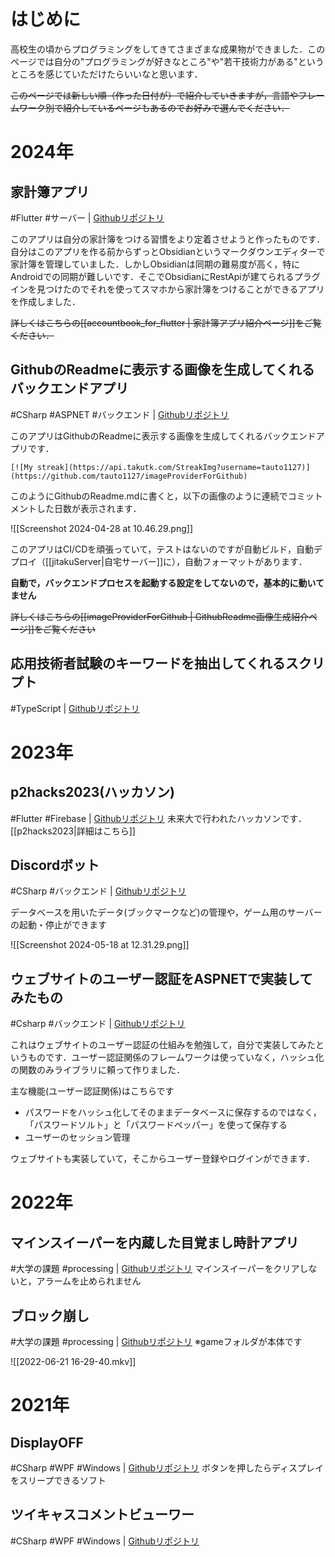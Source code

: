 # はじめに
高校生の頃からプログラミングをしてきてさまざまな成果物ができました．このページでは自分の"プログラミングが好きなところ"や"若干技術力がある"というところを感じていただけたらいいなと思います．

~~このページでは新しい順（作った日付が）で紹介していきますが，言語やフレームワーク別で紹介しているページもあるのでお好みで選んでください．~~

# 2024年
## 家計簿アプリ
#Flutter #サーバー | [Githubリポジトリ](https://github.com/tauto1127/accountbook_for_obsidian_rest_api)

このアプリは自分の家計簿をつける習慣をより定着させようと作ったものです．自分はこのアプリを作る前からずっとObsidianというマークダウンエディターで家計簿を管理していました．しかしObsidianは同期の難易度が高く，特にAndroidでの同期が難しいです．そこでObsidianにRestApiが建てられるプラグインを見つけたのでそれを使ってスマホから家計簿をつけることができるアプリを作成しました．

~~詳しくはこちらの[[accountbook_for_flutter | 家計簿アプリ紹介ページ]]をご覧ください．~~


## GithubのReadmeに表示する画像を生成してくれるバックエンドアプリ
#CSharp #ASPNET #バックエンド | [Githubリポジトリ](https://github.com/tauto1127/imageProviderForGithub)

このアプリはGithubのReadmeに表示する画像を生成してくれるバックエンドアプリです．

`[![My streak](https://api.takutk.com/StreakImg?username=tauto1127)](https://github.com/tauto1127/imageProviderForGithub)`

このようにGithubのReadme.mdに書くと，以下の画像のように連続でコミットメントした日数が表示されます．

![[Screenshot 2024-04-28 at 10.46.29.png]]

このアプリはCI/CDを頑張っていて，テストはないのですが自動ビルド，自動デプロイ（[[jitakuServer|自宅サーバー]]に），自動フォーマットがあります．

**自動で，バックエンドプロセスを起動する設定をしてないので，基本的に動いてません**

~~詳しくはこちらの[[imageProviderForGithub | GithubReadme画像生成紹介ページ]]をご覧ください~~

## 応用技術者試験のキーワードを抽出してくれるスクリプト
#TypeScript | [Githubリポジトリ](https://github.com/tauto1127/apKeywordParser)

# 2023年
## p2hacks2023(ハッカソン) 
#Flutter #Firebase | [Githubリポジトリ](https://github.com/p2hacks2023/pre-02)
未来大で行われたハッカソンです．
[[p2hacks2023|詳細はこちら]]

## Discordボット
#CSharp #バックエンド | [Githubリポジトリ](https://github.com/tauto1127/harukinDiscordBot)

データベースを用いたデータ(ブックマークなど)の管理や，ゲーム用のサーバーの起動・停止ができます

![[Screenshot 2024-05-18 at 12.31.29.png]]

## ウェブサイトのユーザー認証をASPNETで実装してみたもの
#Csharp #バックエンド | [Githubリポジトリ](https://github.com/tauto1127/aspnetMVCUserTokenTest)

これはウェブサイトのユーザー認証の仕組みを勉強して，自分で実装してみたというものです．ユーザー認証関係のフレームワークは使っていなく，ハッシュ化の関数のみライブラリに頼って作りました．

主な機能(ユーザー認証関係)はこちらです
- パスワードをハッシュ化してそのままデータベースに保存するのではなく，「パスワードソルト」と「パスワードペッパー」を使って保存する
- ユーザーのセッション管理

ウェブサイトも実装していて，そこからユーザー登録やログインができます．

# 2022年
## マインスイーパーを内蔵した目覚まし時計アプリ
#大学の課題 #processing | [Githubリポジトリ](https://github.com/tauto1127/minesweeper)
マインスイーパーをクリアしないと，アラームを止められません

## ブロック崩し
#大学の課題 #processing | [Githubリポジトリ](https://github.com/tauto1127/blockKuzusi)
※gameフォルダが本体です

![[2022-06-21 16-29-40.mkv]]

# 2021年
## DisplayOFF 
#CSharp #WPF #Windows | [Githubリポジトリ](https://github.com/tauto1127/DisplayOFF)
ボタンを押したらディスプレイをスリープできるソフト

## ツイキャスコメントビューワー
#CSharp #WPF #Windows | [Githubリポジトリ](https://github.com/tauto1127/TwitcastingCommentViewer)
